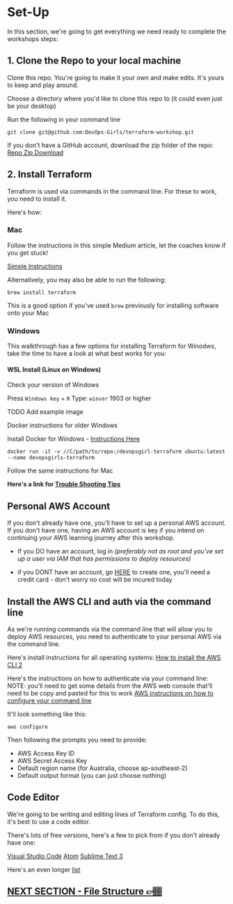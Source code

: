 # Set-Up
In this section, we're going to get everything we need ready to complete the workshops steps:


## 1. Clone the Repo to your local machine
Clone this repo. You're going to make it your own and make edits. It's yours to keep and play around.

Choose a directory where you'd like to clone this repo to (it could even just be your desktop)

Run the following in your command line

`git clone git@github.com:DevOps-Girls/terraform-workshop.git`

If you don't have a GitHub account, download the zip folder of the repo:
[Repo Zip Download](https://github.com/DevOps-Girls/terraform-workshop/archive/refs/heads/main.zip)

## 2. Install Terraform
Terraform is used via commands in the command line. For these to work, you need to install it.

Here's how:

### Mac
Follow the instructions in this simple Medium article, let the coaches know if you get stuck!

[Simple Instructions](https://medium.com/@akkireddy/how-to-install-terraform-on-macos-3e09d6a536b1)

Alternatively, you may also be able to run the following:

`brew install terraform`

This is a good option if you've used `brew` previously for installing software onto your Mac

### Windows
This walkthrough has a few options for installing Terraform for Winodws, take the time to have a look at what best works for you:

#### WSL Install (Linux on Windows)
Check your version of Windows

Press `Windows key` + `R`
Type: `winver`
1903 or higher

TODO Add example image

Docker instructions for older Windows

Install Docker for Windows - [Instructions Here](https://docs.docker.com/docker-for-windows/install/)

`docker run -it -v //C/path/to/repo:/devopsgirl-terraform ubuntu:latest --name devopsgirls-terraform`

Follow the same instructions for Mac

**Here's a link for [Trouble Shooting Tips](https://docs.microsoft.com/en-us/windows/wsl/install-win10#manual-installation-steps)**

## Personal AWS Account
If you don't already have one, you'll have to set up a personal AWS account. If you don't have one, having an AWS account is key if you intend on continuing your AWS learning journey after this workshop.

- If you DO have an account, log in *(preferably not as root and you've set up a user via IAM that has permissions to deploy resources)*

- if you DONT have an account, go [HERE](https://aws.amazon.com/) to create one, you'll need a credit card - don't worry no cost will be incured today

## Install the AWS CLI and auth via the command line
As we're running commands via the command line that will allow you to deploy AWS resources, you need to authenticate to your personal AWS via the command line.

Here's install instructions for all operating systems: [How to install the AWS CLI 2](https://docs.aws.amazon.com/cli/latest/userguide/install-cliv2.html)

Here's the instructions on how to authenticate via your command line:
NOTE: you'll need to get some details from the AWS web console that'll need to be copy and pasted for this to work
[AWS instructions on how to configure your command line](https://docs.aws.amazon.com/cli/latest/userguide/cli-configure-quickstart.html#cli-configure-quickstart-config)

It'll look something like this:
```
aws configure
```
Then following the prompts you need to provide:
- AWS Access Key ID
- AWS Secret Access Key
- Default region name (for Australia, choose ap-southeast-2)
- Default output format (you can just choose nothing)


## Code Editor
We're going to be writing and editing lines of Terraform config. To do this, it's best to use a code editor.

There's lots of free versions, here's a few to pick from if you don't already have one:

[Visual Studio Code](https://code.visualstudio.com/)
[Atom](https://github.com/atom)
[Sublime Text 3](https://www.sublimetext.com/3)

Here's an even longer [list](https://hackr.io/blog/web-development-ide)

## [NEXT SECTION  - File Structure 👉🏽](03-file-structure.md)
